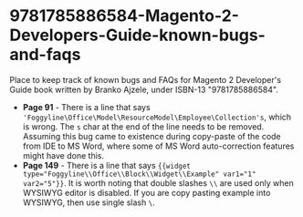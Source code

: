 # 9781785886584-Magento-2-Developers-Guide-known-bugs-and-faqs
Place to keep track of known bugs and FAQs for Magento 2 Developer's Guide book written by Branko Ajzele, under ISBN-13 "9781785886584".


* **Page 91** - There is a line that says `'Foggyline\Office\Model\ResourceModel\Employee\Collection's`, which is wrong. The `s` char at the end of the line needs to be removed. Assuming this bug came to existence during copy-paste of the code from IDE to MS Word, where some of MS Word auto-correction features might have done this.
* **Page 149** - There is a line that says `{{widget type="Foggyline\\Office\\Block\\Widget\\Example" var1="1" var2="5"}}`. It is worth noting that double slashes `\\` are used only when WYSIWYG editor is disabled. If you are copy pasting example into WYSIWYG, then use single slash `\`.
